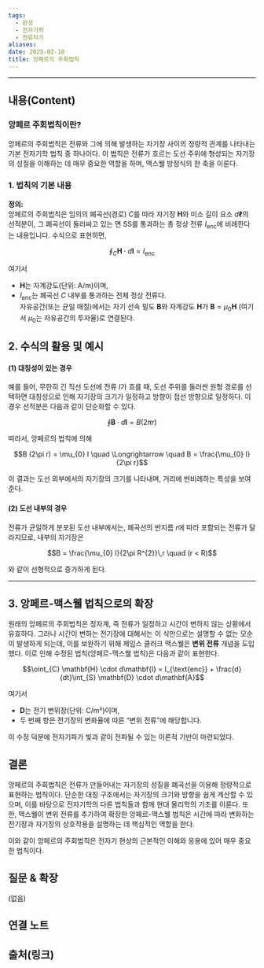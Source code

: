 ```yaml
---
tags:
  - 완성
  - 전자기학
  - 전류자기
aliases: 
date: 2025-02-10
title: 앙페르의 주회법칙
---
```


---

## 내용(Content)

### 앙페르 주회법칙이란?

앙페르의 주회법칙은 전류와 그에 의해 발생하는 자기장 사이의 정량적 관계를 나타내는 기본 전자기학 법칙 중 하나이다. 이 법칙은 전류가 흐르는 도선 주위에 형성되는 자기장의 성질을 이해하는 데 매우 중요한 역할을 하며, 맥스웰 방정식의 한 축을 이룬다.

### 1. 법칙의 기본 내용

**정의:**  
앙페르의 주회법칙은 임의의 폐곡선(경로) $C$를 따라 자기장 $\mathbf{H}$와 미소 길이 요소 $d\mathbf{\ell}$의 선적분이, 그 폐곡선이 둘러싸고 있는 면 SS를 통과하는 총 정상 전류 $I_{\text{enc}}$에 비례한다는 내용입니다. 수식으로 표현하면,

$$\oint_{C} \mathbf{H} \cdot d\mathbf{l} = I_{\text{enc}}$$

여기서

- $\mathbf{H}$는 자계강도(단위: A/m)이며,
- $I_{\text{enc}}$는 폐곡선 $C$ 내부를 통과하는 전체 정상 전류다.  
    자유공간(또는 균일 매질)에서는 자기 선속 밀도 $\mathbf{B}$와 자계강도 $\mathbf{H}$가 $\mathbf{B} = \mu_{0}\mathbf{H}$ (여기서 $\mu_{0}$는 자유공간의 투자율)로 연결된다.

## 2. 수식의 활용 및 예시

#### (1) 대칭성이 있는 경우

예를 들어, 무한히 긴 직선 도선에 전류 $I$가 흐를 때, 도선 주위를 둘러싼 원형 경로를 선택하면 대칭성으로 인해 자기장의 크기가 일정하고 방향이 접선 방향으로 일정하다. 이 경우 선적분은 다음과 같이 단순화할 수 있다.

$$\oint \mathbf{B} \cdot d\mathbf{l} = B (2\pi r)$$

따라서, 앙페르의 법칙에 의해

$$B (2\pi r) = \mu_{0} I \quad \Longrightarrow \quad B = \frac{\mu_{0} I}{2\pi r}$$

이 결과는 도선 외부에서의 자기장의 크기를 나타내며, 거리에 반비례하는 특성을 보여준다.

#### (2) 도선 내부의 경우

전류가 균일하게 분포된 도선 내부에서는, 폐곡선의 반지름 $r$에 따라 포함되는 전류가 달라지므로, 내부의 자기장은

$$B = \frac{\mu_{0} I}{2\pi R^{2}}\,r \quad (r < R)$$

와 같이 선형적으로 증가하게 된다.


---

## 3. 앙페르-맥스웰 법칙으로의 확장

원래의 앙페르의 주회법칙은 정자계, 즉 전류가 일정하고 시간이 변하지 않는 상황에서 유효하다. 그러나 시간이 변하는 전기장에 대해서는 이 식만으로는 설명할 수 없는 모순이 발생하게 되는데, 이를 보완하기 위해 제임스 클러크 맥스웰은 **변위 전류** 개념을 도입했다. 이로 인해 수정된 법칙(앙페르-맥스웰 법칙)은 다음과 같이 표현한다.

$$\oint_{C} \mathbf{H} \cdot d\mathbf{l} = I_{\text{enc}} + \frac{d}{dt}\int_{S} \mathbf{D} \cdot d\mathbf{A}$$

여기서

- $\mathbf{D}$는 전기 변위장(단위: C/m²)이며,
- 두 번째 항은 전기장의 변화율에 따른 “변위 전류”에 해당합니다.

이 수정 덕분에 전자기파가 빛과 같이 전파될 수 있는 이론적 기반이 마련되었다.


## 결론

앙페르의 주회법칙은 전류가 만들어내는 자기장의 성질을 폐곡선을 이용해 정량적으로 표현하는 법칙이다. 단순한 대칭 구조에서는 자기장의 크기와 방향을 쉽게 계산할 수 있으며, 이를 바탕으로 전자기학의 다른 법칙들과 함께 현대 물리학의 기초를 이룬다. 또한, 맥스웰이 변위 전류를 추가하여 확장한 앙페르-맥스웰 법칙은 시간에 따라 변화하는 전기장과 자기장의 상호작용을 설명하는 데 핵심적인 역할을 한다.

이와 같이 앙페르의 주회법칙은 전자기 현상의 근본적인 이해와 응용에 있어 매우 중요한 법칙이다.



## 질문 & 확장

(없음)

## 연결 노트

## 출처(링크)





